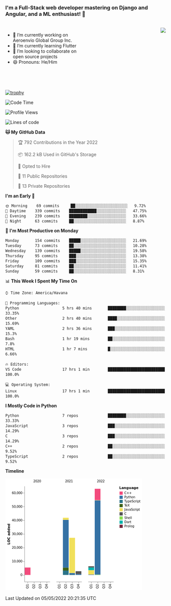 ### I'm a Full-Stack web developer mastering on Django and Angular, and a ML enthusiast!  👋

<br/>

<img align="right" height="250"  src="https://media1.giphy.com/media/qgQUggAC3Pfv687qPC/giphy.gif?cid=ecf05e470ttfxgsj072btembitu1zn4ti3t3cdyg4jo5b3by&rid=giphy.gif&ct=g" />

 <div style="width:50%">
    <ul>
      <li>🔭 I’m currently working on Aeroenvio Global Group Inc.</li>
      <li>🌱 I’m currently learning Flutter</li>
      <li>👯 I’m looking to collaborate on open source projects</li>
      <li>😄 Pronouns: He/Him</li>
<!--       <li>⚡ Fun fact: I started my first professional project for a company as web dev without knowing any JS </li> -->
    </ul>
  </div>
  
<br/><br/><br/>

[![trophy](https://github-profile-trophy.vercel.app/?username=dfg-98&row=3&column=3&theme=monokai)](https://github.com/ryo-ma/github-profile-trophy)


<!--START_SECTION:waka-->
![Code Time](http://img.shields.io/badge/Code%20Time-177%20hrs%2045%20mins-blue)

![Profile Views](http://img.shields.io/badge/Profile%20Views-2-blue)

![Lines of code](https://img.shields.io/badge/From%20Hello%20World%20I%27ve%20Written-146%20Thousand%20lines%20of%20code-blue)

**🐱 My GitHub Data** 

> 🏆 792 Contributions in the Year 2022
 > 
> 📦 162.2 kB Used in GitHub's Storage 
 > 
> 💼 Opted to Hire
 > 
> 📜 11 Public Repositories 
 > 
> 🔑 13 Private Repositories  
 > 
**I'm an Early 🐤** 

```text
🌞 Morning    69 commits     ██░░░░░░░░░░░░░░░░░░░░░░░   9.72% 
🌆 Daytime    339 commits    ████████████░░░░░░░░░░░░░   47.75% 
🌃 Evening    239 commits    ████████░░░░░░░░░░░░░░░░░   33.66% 
🌙 Night      63 commits     ██░░░░░░░░░░░░░░░░░░░░░░░   8.87%

```
📅 **I'm Most Productive on Monday** 

```text
Monday       154 commits    █████░░░░░░░░░░░░░░░░░░░░   21.69% 
Tuesday      73 commits     ██░░░░░░░░░░░░░░░░░░░░░░░   10.28% 
Wednesday    139 commits    █████░░░░░░░░░░░░░░░░░░░░   19.58% 
Thursday     95 commits     ███░░░░░░░░░░░░░░░░░░░░░░   13.38% 
Friday       109 commits    ███░░░░░░░░░░░░░░░░░░░░░░   15.35% 
Saturday     81 commits     ██░░░░░░░░░░░░░░░░░░░░░░░   11.41% 
Sunday       59 commits     ██░░░░░░░░░░░░░░░░░░░░░░░   8.31%

```


📊 **This Week I Spent My Time On** 

```text
⌚︎ Time Zone: America/Havana

💬 Programming Languages: 
Python                   5 hrs 40 mins       ████████░░░░░░░░░░░░░░░░░   33.35% 
Other                    2 hrs 40 mins       ████░░░░░░░░░░░░░░░░░░░░░   15.69% 
YAML                     2 hrs 36 mins       ███░░░░░░░░░░░░░░░░░░░░░░   15.3% 
Bash                     1 hr 19 mins        ██░░░░░░░░░░░░░░░░░░░░░░░   7.8% 
HTML                     1 hr 7 mins         █░░░░░░░░░░░░░░░░░░░░░░░░   6.66%

🔥 Editors: 
VS Code                  17 hrs 1 min        █████████████████████████   100.0%

💻 Operating System: 
Linux                    17 hrs 1 min        █████████████████████████   100.0%

```

**I Mostly Code in Python** 

```text
Python                   7 repos             ████████░░░░░░░░░░░░░░░░░   33.33% 
JavaScript               3 repos             ███░░░░░░░░░░░░░░░░░░░░░░   14.29% 
C                        3 repos             ███░░░░░░░░░░░░░░░░░░░░░░   14.29% 
C++                      2 repos             ██░░░░░░░░░░░░░░░░░░░░░░░   9.52% 
TypeScript               2 repos             ██░░░░░░░░░░░░░░░░░░░░░░░   9.52%

```


**Timeline**

![Chart not found](https://raw.githubusercontent.com/dfg-98/dfg-98/main/charts/bar_graph.png) 


 Last Updated on 05/05/2022 20:21:35 UTC
<!--END_SECTION:waka-->
